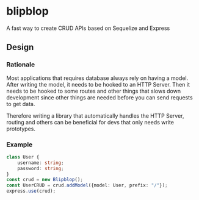 # blipblop

A fast way to create CRUD APIs based on Sequelize and Express

## Design

### Rationale
Most applications that requires database always rely on having a model. After writing the model, it needs to be hooked to an HTTP Server.
Then it needs to be hooked to some routes and other things that slows down development since other things are needed before you can
send requests to get data.

Therefore writing a library that automatically handles the HTTP Server, routing and others can be beneficial for devs that only needs write
prototypes.

### Example
```ts
class User {
    username: string;
    password: string;
}
const crud = new Blipblop();
const UserCRUD = crud.addModel({model: User, prefix: "/"});
express.use(crud);
```
